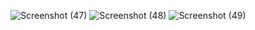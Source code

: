 ![Screenshot (47)](https://github.com/user-attachments/assets/c57c0ce0-70b5-44b5-b681-b8cb0596a093)
![Screenshot (48)](https://github.com/user-attachments/assets/461dbdc8-f689-4455-98a5-1d22970dca80)
![Screenshot (49)](https://github.com/user-attachments/assets/d73cc81b-07ff-486e-bd49-8f7d445de5ef)
